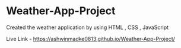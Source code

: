 # Weather-App-Project
Created the weather application by using HTML , CSS , JavaScript

Live Link - https://ashwinmadke0813.github.io/Weather-App-Project/
